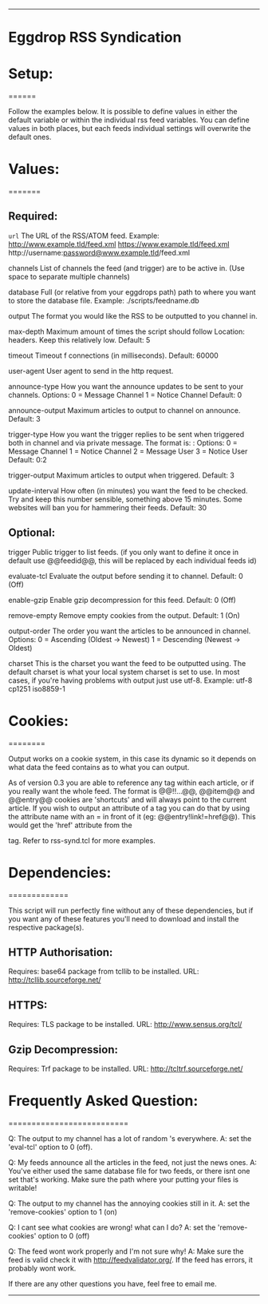 --------------------------------------------------------------------------------
# Eggdrop RSS Syndication

# Setup:
======

 Follow the examples below. It is possible to define values in either the
  default variable or within the individual rss feed variables. You can define
  values in both places, but each feeds individual settings will overwrite the
  default ones.

# Values:
=======

 Required:
 ---------
  `url`              The URL of the RSS/ATOM feed.
                   Example: http://www.example.tld/feed.xml
                            https://www.example.tld/feed.xml
                            http://username:password@www.example.tld/feed.xml

  channels         List of channels the feed (and trigger) are to be active in.
                    (Use space to separate multiple channels)

  database         Full (or relative from your eggdrops path) path to where you
                    want to store the database file.
                   Example: ./scripts/feedname.db

  output           The format you would like the RSS to be outputted to you
                    channel in.

  max-depth        Maximum amount of times the script should follow Location:
                    headers. Keep this relatively low.
                   Default: 5

  timeout          Timeout f connections (in milliseconds).
                   Default: 60000

  user-agent       User agent to send in the http request.

  announce-type    How you want the announce updates to be sent to your
                    channels.
                    Options:
                     0 = Message Channel
                     1 = Notice Channel
                   Default: 0

  announce-output  Maximum articles to output to channel on announce.
                   Default: 3

  trigger-type     How you want the trigger replies to be sent when triggered
                    both in channel and via private message.
                    The format is: <channel>:<privmsg>
                    Options:
                     0 = Message Channel
                     1 = Notice Channel
                     2 = Message User
                     3 = Notice User
                   Default: 0:2

  trigger-output   Maximum articles to output when triggered.
                   Default: 3

  update-interval  How often (in minutes) you want the feed to be checked. Try
                    and keep this number sensible, something above 15 minutes.
                    Some websites will ban you for hammering their feeds.
                   Default: 30

 Optional:
 ---------
  trigger          Public trigger to list feeds. (if you only want to define it
                    once in default use @@feedid@@, this will be replaced by
                    each individual feeds id)

  evaluate-tcl     Evaluate the output before sending it to channel.
                   Default: 0 (Off)

  enable-gzip      Enable gzip decompression for this feed.
                   Default: 0 (Off)

  remove-empty     Remove empty cookies from the output.
                   Default: 1 (On)

  output-order     The order you want the articles to be announced in channel.
                   Options:
                    0 = Ascending (Oldest -> Newest)
                    1 = Descending (Newest -> Oldest)

  charset          This is the charset you want the feed to be outputted using.
                    The default charset is what your local system charset is set
                    to use. In most cases, if you're having problems with output
                    just use utf-8.
                   Example: utf-8
                            cp1251
                            iso8859-1

# Cookies:
========

  Output works on a cookie system, in this case its dynamic so it depends on
   what data the feed contains as to what you can output.

  As of version 0.3 you are able to reference any tag within each article, or
   if you really want the whole feed. The format is @@<tag>!<subtag>!...@@,
   @@item@@ and @@entry@@ cookies are 'shortcuts' and will always point to the
   current article. If you wish to output an attribute of a tag you can do that
   by using the attribute name with an = in front of it
   (eg: @@entry!link!=href@@). This would get the 'href' attribute from the
   <link> tag. Refer to rss-synd.tcl for more examples.

# Dependencies:
=============

 This script will run perfectly fine without any of these dependencies, but
  if you want any of these features you'll need to download and install the
  respective package(s).

 HTTP Authorisation:
 -------------------
  Requires: base64 package from tcllib to be installed.
  URL: http://tcllib.sourceforge.net/

 HTTPS:
 ------
  Requires: TLS package to be installed.
  URL: http://www.sensus.org/tcl/

 Gzip Decompression:
 -------------------
  Requires: Trf package to be installed.
  URL: http://tcltrf.sourceforge.net/

# Frequently Asked Question:
==========================

 Q: The output to my channel has a lot of random \'s everywhere.
 A: set the 'eval-tcl' option to 0 (off).

 Q: My feeds announce all the articles in the feed, not just the news ones.
 A: You've either used the same database file for two feeds, or there isnt one
     set that's working. Make sure the path where your putting your files is
     writable!

 Q: The output to my channel has the annoying cookies still in it.
 A: set the 'remove-cookies' option to 1 (on)

 Q: I cant see what cookies are wrong! what can I do?
 A: set the 'remove-cookies' option to 0 (off)

 Q: The feed wont work properly and I'm not sure why!
 A: Make sure the feed is valid check it with http://feedvalidator.org/. If the
     feed has errors, it probably wont work.

 If there are any other questions you have, feel free to email me.

--------------------------------------------------------------------------------
